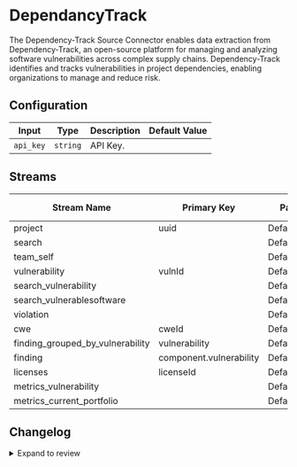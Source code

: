 # DependancyTrack
The Dependency-Track Source Connector enables data extraction from Dependency-Track, an open-source platform for managing and analyzing software vulnerabilities across complex supply chains. Dependency-Track identifies and tracks vulnerabilities in project dependencies, enabling organizations to manage and reduce risk.

## Configuration

| Input | Type | Description | Default Value |
|-------|------|-------------|---------------|
| `api_key` | `string` | API Key.  |  |

## Streams
| Stream Name | Primary Key | Pagination | Supports Full Sync | Supports Incremental |
|-------------|-------------|------------|---------------------|----------------------|
| project | uuid | DefaultPaginator | ✅ |  ❌  |
| search |  | DefaultPaginator | ✅ |  ❌  |
| team_self |  | DefaultPaginator | ✅ |  ❌  |
| vulnerability | vulnId | DefaultPaginator | ✅ |  ❌  |
| search_vulnerability |  | DefaultPaginator | ✅ |  ❌  |
| search_vulnerablesoftware |  | DefaultPaginator | ✅ |  ❌  |
| violation |  | DefaultPaginator | ✅ |  ❌  |
| cwe | cweId | DefaultPaginator | ✅ |  ❌  |
| finding_grouped_by_vulnerability | vulnerability | DefaultPaginator | ✅ |  ❌  |
| finding | component.vulnerability | DefaultPaginator | ✅ |  ❌  |
| licenses | licenseId | DefaultPaginator | ✅ |  ❌  |
| metrics_vulnerability |  | DefaultPaginator | ✅ |  ❌  |
| metrics_current_portfolio |  | DefaultPaginator | ✅ |  ❌  |

## Changelog

<details>
  <summary>Expand to review</summary>

| Version          | Date       | Subject        |
|------------------|------------|----------------|
| 0.0.1 | 2024-11-19 | Initial release by [@Ameur94](https://github.com/Ameur94) via Connector Builder|

</details>